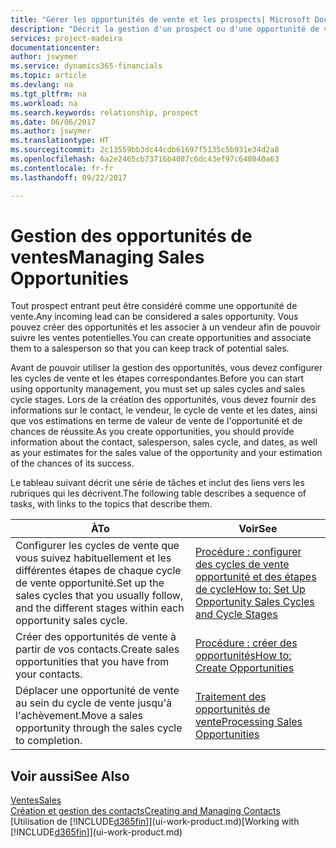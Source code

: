 ```yaml
---
title: "Gérer les opportunités de vente et les prospects| Microsoft Docs"
description: "Décrit la gestion d'un prospect ou d'une opportunité de ventes entrant dans Financials, et l'association de l'opportunité à un vendeur pour effectuer le suivi des ventes potentielles."
services: project-madeira
documentationcenter: 
author: jswymer
ms.service: dynamics365-financials
ms.topic: article
ms.devlang: na
ms.tgt_pltfrm: na
ms.workload: na
ms.search.keywords: relationship, prospect
ms.date: 06/06/2017
ms.author: jswymer
ms.translationtype: HT
ms.sourcegitcommit: 2c13559bb3dc44cdb61697f5135c5b931e34d2a8
ms.openlocfilehash: 6a2e2465cb73716b4087c6dc43ef97c640840a63
ms.contentlocale: fr-fr
ms.lasthandoff: 09/22/2017

---
```

# <a name="managing-sales-opportunities"></a><span data-ttu-id="e461a-103">Gestion des opportunités de ventes</span><span class="sxs-lookup"><span data-stu-id="e461a-103">Managing Sales Opportunities</span></span>
<span data-ttu-id="e461a-104">Tout prospect entrant peut être considéré comme une opportunité de vente.</span><span class="sxs-lookup"><span data-stu-id="e461a-104">Any incoming lead can be considered a sales opportunity.</span></span> <span data-ttu-id="e461a-105">Vous pouvez créer des opportunités et les associer à un vendeur afin de pouvoir suivre les ventes potentielles.</span><span class="sxs-lookup"><span data-stu-id="e461a-105">You can create opportunities and associate them to a salesperson so that you can keep track of potential sales.</span></span>

<span data-ttu-id="e461a-106">Avant de pouvoir utiliser la gestion des opportunités, vous devez configurer les cycles de vente et les étapes correspondantes.</span><span class="sxs-lookup"><span data-stu-id="e461a-106">Before you can start using opportunity management, you must set up sales cycles and sales cycle stages.</span></span> <span data-ttu-id="e461a-107">Lors de la création des opportunités, vous devez fournir des informations sur le contact, le vendeur, le cycle de vente et les dates, ainsi que vos estimations en terme de valeur de vente de l'opportunité et de chances de réussite.</span><span class="sxs-lookup"><span data-stu-id="e461a-107">As you create opportunities, you should provide information about the contact, salesperson, sales cycle, and dates, as well as your estimates for the sales value of the opportunity and your estimation of the chances of its success.</span></span>

<span data-ttu-id="e461a-108">Le tableau suivant décrit une série de tâches et inclut des liens vers les rubriques qui les décrivent.</span><span class="sxs-lookup"><span data-stu-id="e461a-108">The following table describes a sequence of tasks, with links to the topics that describe them.</span></span> 

| <span data-ttu-id="e461a-109">À</span><span class="sxs-lookup"><span data-stu-id="e461a-109">To</span></span> | <span data-ttu-id="e461a-110">Voir</span><span class="sxs-lookup"><span data-stu-id="e461a-110">See</span></span> |
| --- | --- |
| <span data-ttu-id="e461a-111">Configurer les cycles de vente que vous suivez habituellement et les différentes étapes de chaque cycle de vente opportunité.</span><span class="sxs-lookup"><span data-stu-id="e461a-111">Set up the sales cycles that you usually follow, and the different stages within each opportunity sales cycle.</span></span> |[<span data-ttu-id="e461a-112">Procédure : configurer des cycles de vente opportunité et des étapes de cycle</span><span class="sxs-lookup"><span data-stu-id="e461a-112">How to: Set Up Opportunity Sales Cycles and Cycle Stages</span></span>](marketing-how-setup-opportunity-sales-cycles-stages.md) |
| <span data-ttu-id="e461a-113">Créer des opportunités de vente à partir de vos contacts.</span><span class="sxs-lookup"><span data-stu-id="e461a-113">Create sales opportunities that you have from your contacts.</span></span> |[<span data-ttu-id="e461a-114">Procédure : créer des opportunités</span><span class="sxs-lookup"><span data-stu-id="e461a-114">How to: Create Opportunities</span></span>](marketing-how-create-opportunities.md) |
| <span data-ttu-id="e461a-115">Déplacer une opportunité de vente au sein du cycle de vente jusqu'à l'achèvement.</span><span class="sxs-lookup"><span data-stu-id="e461a-115">Move a sales opportunity through the sales cycle to completion.</span></span> |[<span data-ttu-id="e461a-116">Traitement des opportunités de vente</span><span class="sxs-lookup"><span data-stu-id="e461a-116">Processing Sales Opportunities</span></span>](marketing-processing-sales-opportunities.md) |

## <a name="see-also"></a><span data-ttu-id="e461a-117">Voir aussi</span><span class="sxs-lookup"><span data-stu-id="e461a-117">See Also</span></span>
[<span data-ttu-id="e461a-118">Ventes</span><span class="sxs-lookup"><span data-stu-id="e461a-118">Sales</span></span>](sales-manage-sales.md)  
[<span data-ttu-id="e461a-119">Création et gestion des contacts</span><span class="sxs-lookup"><span data-stu-id="e461a-119">Creating and Managing Contacts</span></span>](marketing-contacts.md)  
<span data-ttu-id="e461a-120">[Utilisation de [!INCLUDE[d365fin](includes/d365fin_md.md)]](ui-work-product.md)</span><span class="sxs-lookup"><span data-stu-id="e461a-120">[Working with [!INCLUDE[d365fin](includes/d365fin_md.md)]](ui-work-product.md)</span></span>

